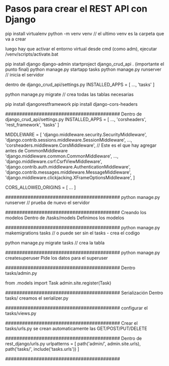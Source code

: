 # Pasos para crear el REST API con Django

pip install virtualenv
python -m venv venv // el ultimo venv es la carpeta que va a crear

luego hay que activar el entorno virtual desde cmd (como adm), ejecutar /venv/scripts/activate.bat

pip install django
django-admin startproject django_crud_api . (importante el punto final)
python manage.py startapp tasks
python manage.py runserver // inicia el servidor

dentro de django_crud_api/settings.py
INSTALLED_APPS = [
...,
'tasks'
]

python manage.py migrate // crea todas las tablas necesarias

pip install djangorestframework
pip install django-cors-headers

#########################################
Dentro de django_crud_api/settings.py
INSTALLED_APPS = [
...,
'corsheaders',
'rest_framework',
'tasks'
]

MIDDLEWARE = [
'django.middleware.security.SecurityMiddleware',
'django.contrib.sessions.middleware.SessionMiddleware',
...,
'corsheaders.middleware.CorsMiddleware', // Este es el que hay agregar antes de CommonMiddleware
'django.middleware.common.CommonMiddleware',
...,
'django.middleware.csrf.CsrfViewMiddleware',
'django.contrib.auth.middleware.AuthenticationMiddleware',
'django.contrib.messages.middleware.MessageMiddleware',
'django.middleware.clickjacking.XFrameOptionsMiddleware',
]

CORS_ALLOWED_ORIGINS = [
...
]

#########################################
python manage.py runserver // prueba de nuevo el servidor

#########################################
Creando los modelos
Dentro de /tasks/models
Definimos los modelos

#########################################
python manage.py makemigrations tasks // o puede ser sin el tasks - crea el codigo

python manage.py migrate tasks // crea la tabla

#########################################
python manage.py createsuperuser
Pide los datos para el superuser

#########################################
Dentro tasks/admin.py

from .models import Task
admin.site.register(Task)

#########################################
Serialización
Dentro tasks/
creamos el serializer.py

#########################################
configurar el tasks/views.py

#########################################
Crear el tasks/urls.py
se crean automaticamente las GET/POST/PUT/DELETE

#########################################
Dentro de rest_django/urls.py
urlpatterns = [
path('admin/', admin.site.urls),
path('tasks/', include('tasks.urls'))
]

#########################################
